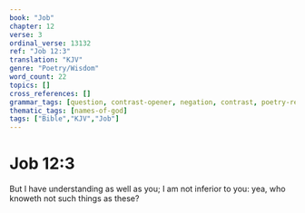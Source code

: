 ```yaml
---
book: "Job"
chapter: 12
verse: 3
ordinal_verse: 13132
ref: "Job 12:3"
translation: "KJV"
genre: "Poetry/Wisdom"
word_count: 22
topics: []
cross_references: []
grammar_tags: [question, contrast-opener, negation, contrast, poetry-register]
thematic_tags: [names-of-god]
tags: ["Bible","KJV","Job"]
---
```


# Job 12:3

But I have understanding as well as you; I am not inferior to you: yea, who knoweth not such things as these?
